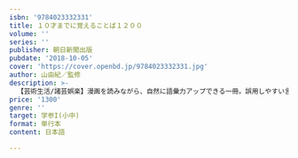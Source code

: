 ```yaml
---
isbn: '9784023332331'
title: １０才までに覚えることば１２００
volume: ''
series: ''
publisher: 朝日新聞出版
pubdate: '2018-10-05'
cover: 'https://cover.openbd.jp/9784023332331.jpg'
author: 山由紀／監修
description: >-
  【芸術生活/諸芸娯楽】漫画を読みながら、自然に語彙力アップできる一冊。誤用しやすい言葉、ことわざ、慣用句などを、例文や関連語句とともに紹介。理科、算数、社会の重要単語も収録。クイズ問題を通じて、言葉の定着度チェックもできる。
price: '1300'
genre: ''
target: 学参I(小中)
format: 単行本
content: 日本語

---
```

